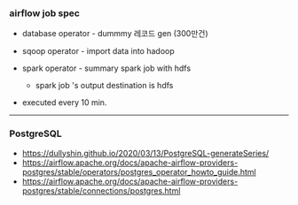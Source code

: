 ### airflow job spec ###

* database operator - dummmy 레코드 gen (300만건)
* sqoop operator - import data into hadoop 
* spark operator - summary spark job with hdfs
  - spark job 's output destination is hdfs

* executed every 10 min.

------------

### PostgreSQL ###

* https://dullyshin.github.io/2020/03/13/PostgreSQL-generateSeries/
* https://airflow.apache.org/docs/apache-airflow-providers-postgres/stable/operators/postgres_operator_howto_guide.html
* https://airflow.apache.org/docs/apache-airflow-providers-postgres/stable/connections/postgres.html
